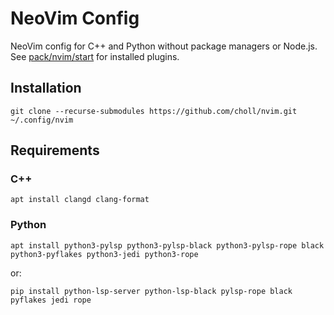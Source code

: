 # NeoVim Config

NeoVim config for C++ and Python without package managers or Node.js.
See [pack/nvim/start](https://github.com/choll/nvim/tree/main/pack/nvim/start) for installed plugins.

## Installation

```
git clone --recurse-submodules https://github.com/choll/nvim.git ~/.config/nvim
```

## Requirements

### C++

```
apt install clangd clang-format
```

### Python

```
apt install python3-pylsp python3-pylsp-black python3-pylsp-rope black python3-pyflakes python3-jedi python3-rope
```

or:

```
pip install python-lsp-server python-lsp-black pylsp-rope black pyflakes jedi rope
```
